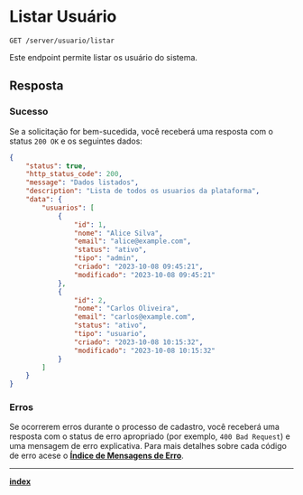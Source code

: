 # Listar Usuário

`GET /server/usuario/listar`

Este endpoint permite listar os usuário do sistema.

## Resposta

### Sucesso

Se a solicitação for bem-sucedida, você receberá uma resposta com o status `200 OK` e os seguintes dados:

```json
{
    "status": true,
    "http_status_code": 200,
    "message": "Dados listados",
    "description": "Lista de todos os usuarios da plataforma",
    "data": {
        "usuarios": [
            {
                "id": 1,
                "nome": "Alice Silva",
                "email": "alice@example.com",
                "status": "ativo",
                "tipo": "admin",
                "criado": "2023-10-08 09:45:21",
                "modificado": "2023-10-08 09:45:21"
            },
            {
                "id": 2,
                "nome": "Carlos Oliveira",
                "email": "carlos@example.com",
                "status": "ativo",
                "tipo": "usuario",
                "criado": "2023-10-08 10:15:32",
                "modificado": "2023-10-08 10:15:32"
            }
        ]
    }
}
```

### Erros

Se ocorrerem erros durante o processo de cadastro, você receberá uma resposta com o status de erro apropriado (por exemplo, `400 Bad Request`) e uma mensagem de erro explicativa.
Para mais detalhes sobre cada código de erro acese o [**Índice de Mensagens de Erro**](/docs/markdown/errors/index.md).

---
[**index**](/docs/markdown/endpoints/usuario.md)
